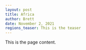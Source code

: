 ```yaml
---
layout: post
title: Africa
author: Brett
date: November 2, 2021
regions_teaser: This is the teaser
---
```

This is the page content.